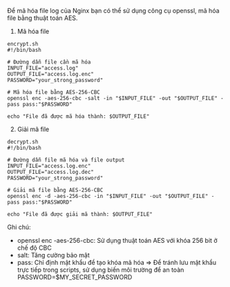 Để mã hóa file log của Nginx bạn có thể sử dụng công cụ openssl, mã hóa file bằng thuật toán AES.

1. Mã hóa file
```
encrypt.sh
#!/bin/bash

# Đường dẫn file cần mã hóa
INPUT_FILE="access.log"
OUTPUT_FILE="access.log.enc"
PASSWORD="your_strong_password"

# Mã hóa file bằng AES-256-CBC
openssl enc -aes-256-cbc -salt -in "$INPUT_FILE" -out "$OUTPUT_FILE" -pass pass:"$PASSWORD"

echo "File đã được mã hóa thành: $OUTPUT_FILE"
```

2. Giải mã file
```
decrypt.sh
#!/bin/bash

# Đường dẫn file mã hóa và file output
INPUT_FILE="access.log.enc"
OUTPUT_FILE="access.log.dec"
PASSWORD="your_strong_password"

# Giải mã file bằng AES-256-CBC
openssl enc -d -aes-256-cbc -in "$INPUT_FILE" -out "$OUTPUT_FILE" -pass pass:"$PASSWORD"

echo "File đã được giải mã thành: $OUTPUT_FILE"
```

Ghi chú:
- openssl enc -aes-256-cbc: Sử dụng thuật toán AES với khóa 256 bit ở chế độ CBC
- salt: Tăng cường bảo mật
- pass: Chỉ định mật khẩu để tạo khóa mã hóa
=> Để tránh lưu mật khẩu trực tiếp trong scripts, sử dụng biến môi trường để an toàn
PASSWORD=$MY_SECRET_PASSWORD


